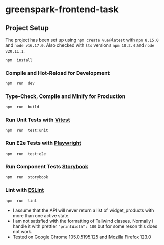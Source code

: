 # greenspark-frontend-task

## Project Setup
The project has been set up using `npm create vue@latest` with `npm 8.15.0`  and `node v16.17.0`.
Also checked  with `lts` versions `npm 10.2.4` and `node v20.11.1`. 
```sh
npm  install
```
### Compile and Hot-Reload for Development
```sh
npm  run  dev
```
### Type-Check, Compile and Minify for Production
```sh
npm  run  build
```
### Run Unit Tests with [Vitest](https://vitest.dev/)
```sh
npm  run  test:unit
```
### Run E2e Tests with [Playwright](https://playwright.dev/)
```sh
npm  run  test:e2e
```
### Run Component Tests [Storybook](https://storybook.js.org/)
```sh
npm  run  storybook
```
### Lint with [ESLint](https://eslint.org/)
```sh
npm  run  lint
```
- I assume that the API will never return a list of widget_products with more than one active state.
- I am not satisfied with the formatting of Tailwind classes. Normally i handle it with prettier `"printWidth": 100` but for some reson this does not work.
- Tested on Google Chrome 105.0.5195.125 and Mozilla Firefox 123.0